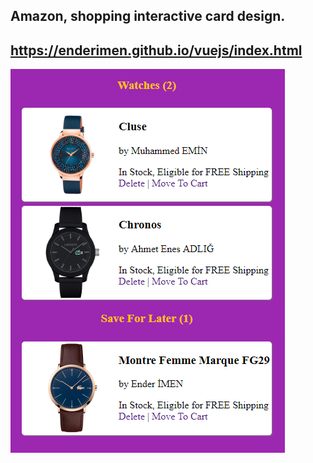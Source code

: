 ## Amazon, shopping interactive card design. 

https://enderimen.github.io/vuejs/index.html
---
![Screenshot](https://github.com/enderimen/vuejs/blob/master/card-view.png) 

